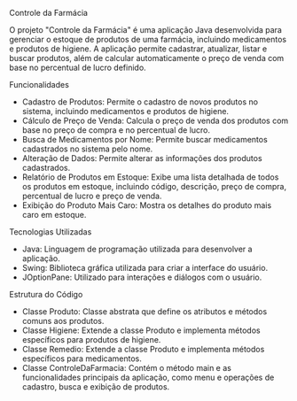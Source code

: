 ﻿
Controle da Farmácia

O projeto "Controle da Farmácia" é uma aplicação Java desenvolvida para gerenciar o estoque de produtos de uma farmácia, incluindo medicamentos e produtos de higiene. A aplicação permite cadastrar, atualizar, listar e buscar produtos, além de calcular automaticamente o preço de venda com base no percentual de lucro definido.

Funcionalidades

- Cadastro de Produtos: Permite o cadastro de novos produtos no sistema, incluindo medicamentos e produtos de higiene.
-  Cálculo de Preço de Venda: Calcula o preço de venda dos produtos com base no preço de compra e no percentual de lucro.
- Busca de Medicamentos por Nome: Permite buscar medicamentos cadastrados no sistema pelo nome.
- Alteração de Dados: Permite alterar as informações dos produtos cadastrados.
- Relatório de Produtos em Estoque: Exibe uma lista detalhada de todos os produtos em estoque, incluindo código, descrição, preço de compra, percentual de lucro e preço de venda.
- Exibição do Produto Mais Caro: Mostra os detalhes do produto mais caro em estoque.

Tecnologias Utilizadas

- Java: Linguagem de programação utilizada para desenvolver a aplicação.
- Swing: Biblioteca gráfica utilizada para criar a interface do usuário.
- JOptionPane: Utilizado para interações e diálogos com o usuário.

Estrutura do Código

- Classe Produto: Classe abstrata que define os atributos e métodos comuns aos produtos.
- Classe Higiene: Extende a classe Produto e implementa métodos específicos para produtos de higiene.
- Classe Remedio: Extende a classe Produto e implementa métodos específicos para medicamentos.
- Classe ControleDaFarmacia: Contém o método main e as funcionalidades principais da aplicação, como menu e operações de cadastro, busca e exibição de produtos.



